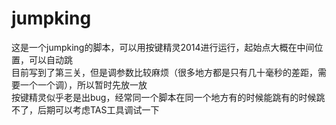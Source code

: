 # jumpking
这是一个jumpking的脚本，可以用按键精灵2014进行运行，起始点大概在中间位置，可以自动跳  
目前写到了第三关，但是调参数比较麻烦（很多地方都是只有几十毫秒的差距，需要一个一个调），所以暂时先放一放  
按键精灵似乎老是出bug，经常同一个脚本在同一个地方有的时候能跳有的时候跳不了，后期可以考虑TAS工具调试一下
